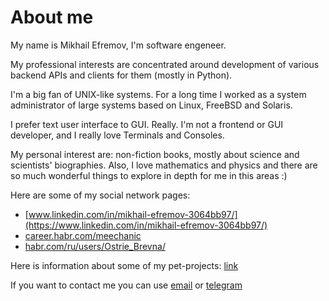 # About me

My name is Mikhail Efremov, I'm software engeneer.

My professional interests are concentrated around development of various backend APIs and clients for them (mostly in Python).

I'm a big fan of UNIX-like systems. For a long time I worked as a system administrator of large systems based on Linux, FreeBSD and Solaris.

I prefer text user interface to GUI. Really. I'm not a frontend or GUI developer, and I really love Terminals and Consoles.

My personal interest are: non-fiction books, mostly about science and scientists' biographies.
Also, I love mathematics and physics and there are so much wonderful things to explore in depth for me in this areas :)

Here are some of my social network pages:
  * [www.linkedin.com/in/mikhail-efremov-3064bb97/](https://www.linkedin.com/in/mikhail-efremov-3064bb97/)
  * [career.habr.com/meechanic](https://career.habr.com/meechanic)
  * [habr.com/ru/users/Ostrie_Brevna/](https://habr.com/ru/users/Ostrie_Brevna/)

Here is information about some of my pet-projects: [link](about/projects.md)

If you want to contact me you can use [email](mailto:meechanic.design@gmail.com) or [telegram](https://t.me/mike_efremov)
